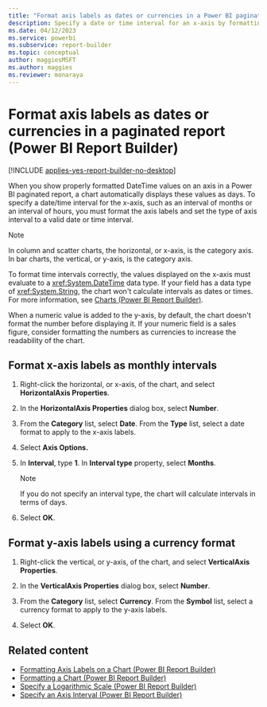 ```yaml
---
title: "Format axis labels as dates or currencies in a Power BI paginated report | Microsoft Docs"
description: Specify a date or time interval for an x-axis by formatting the axis labels and setting the type of axis interval to a valid interval in a Power BI paginated report.
ms.date: 04/12/2023
ms.service: powerbi
ms.subservice: report-builder
ms.topic: conceptual
author: maggiesMSFT
ms.author: maggies
ms.reviewer: monaraya
---
```

# Format axis labels as dates or currencies in a paginated report (Power BI Report Builder)

[!INCLUDE [applies-yes-report-builder-no-desktop](../../../includes/applies-yes-report-builder-no-desktop.md)]

When you show properly formatted DateTime values on an axis in a Power BI paginated report, a chart automatically displays these values as days. To specify a date/time interval for the x-axis, such as an interval of months or an interval of hours, you must format the axis labels and set the type of axis interval to a valid date or time interval.  
  
> [!NOTE]  
> In column and scatter charts, the horizontal, or x-axis, is the category axis. In bar charts, the vertical, or y-axis, is the category axis.  
  
 To format time intervals correctly, the values displayed on the x-axis must evaluate to a <xref:System.DateTime> data type. If your field has a data type of <xref:System.String>, the chart won't calculate intervals as dates or times. For more information, see [Charts &#40;Power BI Report Builder&#41;](charts-report-builder.md).  
  
 When a numeric value is added to the y-axis, by default, the chart doesn't format the number before displaying it. If your numeric field is a sales figure, consider formatting the numbers as currencies to increase the readability of the chart.  
  
  
## Format x-axis labels as monthly intervals  
  
1. Right-click the horizontal, or x-axis, of the chart, and select **HorizontalAxis Properties**.  
  
1. In the **HorizontalAxis Properties** dialog box, select **Number**.  
  
1. From the **Category** list, select **Date**. From the **Type** list, select a date format to apply to the x-axis labels.  
  
1. Select **Axis Options.**  
  
1. In **Interval**, type **1**. In **Interval type** property, select **Months**.  
  
    > [!NOTE]  
    >  If you do not specify an interval type, the chart will calculate intervals in terms of days.  
  
1. Select **OK**.
  
## Format y-axis labels using a currency format  
  
1. Right-click the vertical, or y-axis, of the chart, and select **VerticalAxis Properties**.  
  
1. In the **VerticalAxis Properties** dialog box, select **Number**.  
  
1. From the **Category** list, select **Currency**. From the **Symbol** list, select a currency format to apply to the y-axis labels.  
  
1. Select **OK**.
  
## Related content

- [Formatting Axis Labels on a Chart &#40;Power BI Report Builder&#41;](/sql/reporting-services/report-design/formatting-axis-labels-on-a-chart-report-builder-and-ssrs)   
- [Formatting a Chart &#40;Power BI Report Builder&#41;](formatting-chart-report-builder.md)   
- [Specify a Logarithmic Scale &#40;Power BI Report Builder&#41;](/sql/reporting-services/report-design/specify-a-logarithmic-scale-report-builder-and-ssrs)   
- [Specify an Axis Interval &#40;Power BI Report Builder&#41;](/sql/reporting-services/report-design/specify-an-axis-interval-report-builder-and-ssrs)  

  
